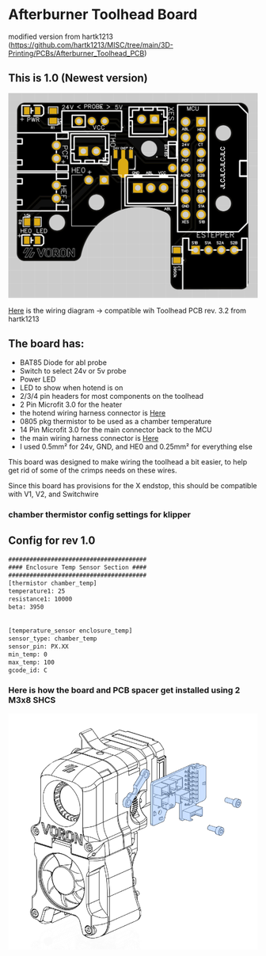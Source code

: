 
# Afterburner Toolhead Board #
modified version from hartk1213 (https://github.com/hartk1213/MISC/tree/main/3D-Printing/PCBs/Afterburner_Toolhead_PCB)


## This is 1.0 (Newest version)
![PCB](Images/rev1.0/front.png)

 [Here](https://github.com/hartk1213/MISC/blob/main/3D-Printing/PCBs/Afterburner_Toolhead_PCB/Images/Rev3.2/wiringDiagram.png) is the wiring diagram -> compatible wih Toolhead PCB rev. 3.2 from hartk1213


## The board has: ##
 - BAT85 Diode for abl probe
 - Switch to select 24v or 5v probe
 - Power LED
 - LED to show when hotend is on
 - 2/3/4 pin headers for most components on the toolhead
 - 2 Pin Microfit 3.0 for the heater
 - the hotend wiring harness connector is [Here](https://www.molex.com/molex/products/part-detail/crimp_housings/0436450200)
 - 0805 pkg thermistor to be used as a chamber temperature
 - 14 Pin Microfit 3.0 for the main connector back to the MCU
 - the main wiring harness connector is [Here](https://www.molex.com/molex/products/part-detail/crimp_housings/0430251400)
 - I used 0.5mm² for 24v, GND, and HE0 and 0.25mm² for everything else

This board was designed to make wiring the toolhead a bit easier, to help get rid of some of the crimps needs on these wires.


Since this board has provisions for the X endstop, this should be compatible with V1, V2, and Switchwire

### chamber thermistor config settings for klipper
 ## Config for rev 1.0
    #######################################
    #### Enclosure Temp Sensor Section ####
    #######################################
    [thermistor chamber_temp]
    temperature1: 25
    resistance1: 10000
    beta: 3950


	[temperature_sensor enclosure_temp]
    sensor_type: chamber_temp
    sensor_pin: PX.XX
    min_temp: 0
    max_temp: 100
    gcode_id: C


### Here is how the board and PCB spacer get installed using 2 M3x8 SHCS
![Mounting](Images/Installation.png)
